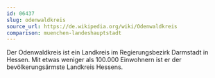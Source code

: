 ```yaml
---
id: 06437
slug: odenwaldkreis
source_url: https://de.wikipedia.org/wiki/Odenwaldkreis
comparison: muenchen-landeshauptstadt
---
```


Der Odenwaldkreis ist ein Landkreis im Regierungsbezirk Darmstadt in Hessen. Mit etwas weniger als 100.000 Einwohnern ist er der bevölkerungsärmste Landkreis Hessens.
